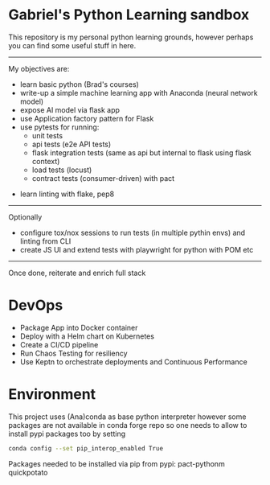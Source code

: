 # Gabriel's Python Learning sandbox

This repository is my personal python learning grounds, however perhaps you can find some useful stuff in here.

---

My objectives are:

-   learn basic python (Brad's courses)
-   write-up a simple machine learning app with Anaconda (neural network model)
-   expose AI model via flask app
-   use Application factory pattern for Flask
-   use pytests for running:
    -   unit tests
    -   api tests (e2e API tests)
    -   flask integration tests (same as api but internal to flask using flask context)
    -   load tests (locust)
    -   contract tests (consumer-driven) with pact

*   learn linting with flake, pep8

---

Optionally

-   configure tox/nox sessions to run tests (in multiple pythin envs) and linting from CLI
-   create JS UI and extend tests with playwright for python with POM etc

---

Once done, reiterate and enrich full stack

# DevOps

-   Package App into Docker container
-   Deploy with a Helm chart on Kubernetes
-   Create a CI/CD pipeline
-   Run Chaos Testing for resiliency
-   Use Keptn to orchestrate deployments and Continuous Performance

# Environment

This project uses (Ana)conda as base python interpreter however some packages are not available in
conda forge repo so one needs to allow to install pypi packages too by setting

```bash
conda config --set pip_interop_enabled True
```

Packages needed to be installed via pip from pypi: pact-pythonm quickpotato
